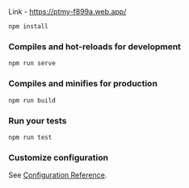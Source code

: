 Link - https://ptmy-f899a.web.app/

```
npm install
```
### Compiles and hot-reloads for development
```
npm run serve
```

### Compiles and minifies for production
```
npm run build
```

### Run your tests
```
npm run test
```

### Customize configuration
See [Configuration Reference](https://cli.vuejs.org/config/).
